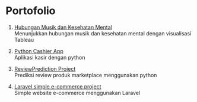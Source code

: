 # Portofolio

1. [Hubungan Musik dan Kesehatan Mental](https://medium.com/@amyrasl/data-viz-apa-hubungan-antara-musik-dan-kesehatan-mental-fa4baf117d64)
  <br>Menunjukkan hubungan musik dan kesehatan mental dengan visualisasi Tableau

2. [Python Cashier App](https://github.com/amyrasl/Cashier)
   <br>Aplikasi kasir dengan python

4. [ReviewPrediction Project](https://github.com/amyrasl/ReviewPrediction)
   <br>Prediksi review produk marketplace menggunakan python

5. [Laravel simple e-commerce project](https://github.com/amyrasl/readandwaritedb)
   <br>Simple website e-commerce menggunakan Laravel
